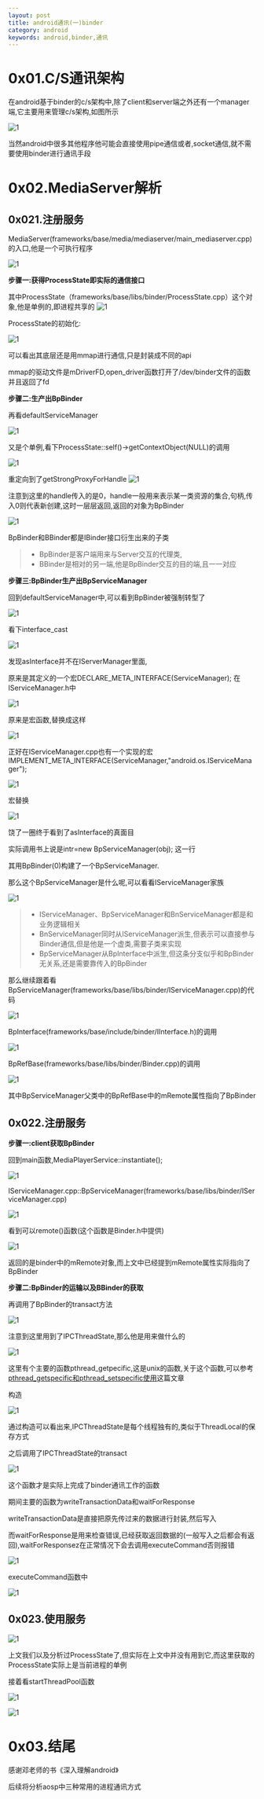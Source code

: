 ```yaml
---
layout: post
title: android通讯(一)binder
category: android
keywords: android,binder,通讯
---
```



# 0x01.C/S通讯架构

在android基于binder的c/s架构中,除了client和server端之外还有一个manager端,它主要用来管理c/s架构,如图所示
    
![1](http://7xkw0v.com1.z0.glb.clouddn.com/%E5%B1%8F%E5%B9%95%E5%BF%AB%E7%85%A7%202016-02-06%20%E4%B8%8B%E5%8D%881.54.38.png)    
    
当然android中很多其他程序他可能会直接使用pipe通信或者,socket通信,就不需要使用binder进行通讯手段


# 0x02.MediaServer解析


## 0x021.注册服务

MediaServer(frameworks/base/media/mediaserver/main_mediaserver.cpp)的入口,他是一个可执行程序

![1](http://7xkw0v.com1.z0.glb.clouddn.com/%E5%B1%8F%E5%B9%95%E5%BF%AB%E7%85%A7%202016-02-06%20%E4%B8%8B%E5%8D%882.14.32.png)


**步骤一:获得ProcessState即实际的通信接口**
	
其中ProcessState（frameworks/base/libs/binder/ProcessState.cpp）这个对象,他是单例的,即进程共享的
![1](http://7xkw0v.com1.z0.glb.clouddn.com/%E5%B1%8F%E5%B9%95%E5%BF%AB%E7%85%A7%202016-02-06%20%E4%B8%8B%E5%8D%882.25.15.png)

ProcessState的初始化:

![1](http://7xkw0v.com1.z0.glb.clouddn.com/%E5%B1%8F%E5%B9%95%E5%BF%AB%E7%85%A7%202016-02-06%20%E4%B8%8B%E5%8D%882.27.54.png)

可以看出其底层还是用mmap进行通信,只是封装成不同的api

mmap的驱动文件是mDriverFD,open_driver函数打开了/dev/binder文件的函数并且返回了fd

**步骤二:生产出BpBinder**

再看defaultServiceManager

![1](http://7xkw0v.com1.z0.glb.clouddn.com/%E5%B1%8F%E5%B9%95%E5%BF%AB%E7%85%A7%202016-02-06%20%E4%B8%8B%E5%8D%887.12.44.png)

又是个单例,看下ProcessState::self()->getContextObject(NULL)的调用

![1](http://7xkw0v.com1.z0.glb.clouddn.com/%E5%B1%8F%E5%B9%95%E5%BF%AB%E7%85%A7%202016-02-06%20%E4%B8%8B%E5%8D%887.37.52.png)

重定向到了getStrongProxyForHandle
![1](http://7xkw0v.com1.z0.glb.clouddn.com/%E5%B1%8F%E5%B9%95%E5%BF%AB%E7%85%A7%202016-02-06%20%E4%B8%8B%E5%8D%887.42.46.png)

注意到这里的handle传入的是0，handle一般用来表示某一类资源的集合,句柄,传入0则代表新创建,这时一层层返回,返回的对象为BpBinder

![1](http://7xkw0v.com1.z0.glb.clouddn.com/%E5%B1%8F%E5%B9%95%E5%BF%AB%E7%85%A7%202016-02-06%20%E4%B8%8B%E5%8D%887.47.31.png)

BpBinder和BBinder都是IBinder接口衍生出来的子类
> * BpBinder是客户端用来与Server交互的代理类,
> * BBinder是相对的另一端,他是BpBinder交互的目的端,且一一对应

**步骤三:BpBinder生产出BpServiceManager**

回到defaultServiceManager中,可以看到BpBinder被强制转型了

![1](http://7xkw0v.com1.z0.glb.clouddn.com/%E5%B1%8F%E5%B9%95%E5%BF%AB%E7%85%A7%202016-02-06%20%E4%B8%8B%E5%8D%888.12.50.png)

看下interface_cast

![1](http://7xkw0v.com1.z0.glb.clouddn.com/%E5%B1%8F%E5%B9%95%E5%BF%AB%E7%85%A7%202016-02-06%20%E4%B8%8B%E5%8D%888.18.25.png)

发现asInterface并不在IServerManager里面,

原来是其定义的一个宏DECLARE_META_INTERFACE(ServiceManager); 在IServiceManager.h中

![1](http://7xkw0v.com1.z0.glb.clouddn.com/%E5%B1%8F%E5%B9%95%E5%BF%AB%E7%85%A7%202016-02-06%20%E4%B8%8B%E5%8D%888.32.15.png)

原来是宏函数,替换成这样

![1](http://7xkw0v.com1.z0.glb.clouddn.com/%E5%B1%8F%E5%B9%95%E5%BF%AB%E7%85%A7%202016-02-06%20%E4%B8%8B%E5%8D%888.38.42.png)

正好在IServiceManager.cpp也有一个实现的宏IMPLEMENT_META_INTERFACE(ServiceManager,"android.os.IServiceManager");

![1](http://7xkw0v.com1.z0.glb.clouddn.com/%E5%B1%8F%E5%B9%95%E5%BF%AB%E7%85%A7%202016-02-06%20%E4%B8%8B%E5%8D%888.43.07.png)

宏替换

![1](http://7xkw0v.com1.z0.glb.clouddn.com/%E5%B1%8F%E5%B9%95%E5%BF%AB%E7%85%A7%202016-02-06%20%E4%B8%8B%E5%8D%888.50.56.png)

饶了一圈终于看到了asInterface的真面目

实际调用书上说是intr=new BpServiceManager(obj); 这一行

其用BpBinder(0)构建了一个BpServiceManager.

那么这个BpServiceManager是什么呢,可以看看IServiceManager家族

![1](http://7xkw0v.com1.z0.glb.clouddn.com/%E5%B1%8F%E5%B9%95%E5%BF%AB%E7%85%A7%202016-02-06%20%E4%B8%8B%E5%8D%889.02.30.png)

> * IServiceManager、BpServiceManager和BnServiceManager都是和业务逻辑相关
> * BnServiceManager同时从IServiceManager派生,但表示可以直接参与Binder通信,但是他是一个虚类,需要子类来实现
> * BpServiceManager从BpInterface中派生,但这条分支似乎和BpBinder无关系,还是需要靠传入的BpBinder

那么继续跟着看BpServiceManager(frameworks/base/libs/binder/IServiceManager.cpp)的代码

![1](http://7xkw0v.com1.z0.glb.clouddn.com/%E5%B1%8F%E5%B9%95%E5%BF%AB%E7%85%A7%202016-02-06%20%E4%B8%8B%E5%8D%889.16.22.png)

BpInterface(frameworks/base/include/binder/IInterface.h)的调用

![1](http://7xkw0v.com1.z0.glb.clouddn.com/%E5%B1%8F%E5%B9%95%E5%BF%AB%E7%85%A7%202016-02-06%20%E4%B8%8B%E5%8D%889.18.19.png)

BpRefBase(frameworks/base/libs/binder/Binder.cpp)的调用

![1](http://7xkw0v.com1.z0.glb.clouddn.com/%E5%B1%8F%E5%B9%95%E5%BF%AB%E7%85%A7%202016-02-06%20%E4%B8%8B%E5%8D%889.22.13.png)

其中BpServiceManager父类中的BpRefBase中的mRemote属性指向了BpBinder


## 0x022.注册服务


**步骤一:client获取BpBinder**

回到main函数,MediaPlayerService::instantiate();

![1](http://7xkw0v.com1.z0.glb.clouddn.com/%E5%B1%8F%E5%B9%95%E5%BF%AB%E7%85%A7%202016-02-07%20%E4%B8%8A%E5%8D%8811.43.10.png)

IServiceManager.cpp::BpServiceManager(frameworks/base/libs/binder/IServiceManager.cpp)

![1](http://7xkw0v.com1.z0.glb.clouddn.com/%E5%B1%8F%E5%B9%95%E5%BF%AB%E7%85%A7%202016-02-14%20%E4%B8%8A%E5%8D%8811.51.34.png)

看到可以remote()函数(这个函数是Binder.h中提供)

![1](http://7xkw0v.com1.z0.glb.clouddn.com/%E5%B1%8F%E5%B9%95%E5%BF%AB%E7%85%A7%202016-02-14%20%E4%B8%8B%E5%8D%8812.17.57.png)

返回的是binder中的mRemote对象,而上文中已经提到mRemote属性实际指向了BpBinder

**步骤二:BpBinder的运输以及BBinder的获取**

再调用了BpBinder的transact方法

![1](http://7xkw0v.com1.z0.glb.clouddn.com/%E5%B1%8F%E5%B9%95%E5%BF%AB%E7%85%A7%202016-02-14%20%E4%B8%8B%E5%8D%8812.19.53.png)

注意到这里用到了IPCThreadState,那么他是用来做什么的

![1](http://7xkw0v.com1.z0.glb.clouddn.com/%E5%B1%8F%E5%B9%95%E5%BF%AB%E7%85%A7%202016-02-14%20%E4%B8%8B%E5%8D%8812.27.01.png)

这里有个主要的函数pthread_getpecific,这是unix的函数,关于这个函数,可以参考[ pthread_getspecific和pthread_setspecific使用](http://blog.csdn.net/lwfcgz/article/details/37570667)这篇文章

构造

![1](http://7xkw0v.com1.z0.glb.clouddn.com/%E5%B1%8F%E5%B9%95%E5%BF%AB%E7%85%A7%202016-02-14%20%E4%B8%8B%E5%8D%8812.29.28.png)

通过构造可以看出来,IPCThreadState是每个线程独有的,类似于ThreadLocal的保存方式


之后调用了IPCThreadState的transact

![1](http://7xkw0v.com1.z0.glb.clouddn.com/%E5%B1%8F%E5%B9%95%E5%BF%AB%E7%85%A7%202016-02-14%20%E4%B8%8B%E5%8D%8812.32.43.png)

这个函数才是实际上完成了binder通讯工作的函数

期间主要的函数为writeTransactionData和waitForResponse

writeTransactionData是直接把原先传过来的数据进行封装,然后写入

而waitForResponse是用来检查错误,已经获取返回数据的(一般写入之后都会有返回),waitForResponsez在正常情况下会去调用executeCommand否则报错

![1](http://7xkw0v.com1.z0.glb.clouddn.com/%E5%B1%8F%E5%B9%95%E5%BF%AB%E7%85%A7%202016-02-14%20%E4%B8%8B%E5%8D%882.18.51.png)

executeCommand函数中

![1](http://7xkw0v.com1.z0.glb.clouddn.com/%E5%B1%8F%E5%B9%95%E5%BF%AB%E7%85%A7%202016-02-14%20%E4%B8%8B%E5%8D%881.00.59.png)


## 0x023.使用服务

![1](http://7xkw0v.com1.z0.glb.clouddn.com/%E5%B1%8F%E5%B9%95%E5%BF%AB%E7%85%A7%202016-02-14%20%E4%B8%8B%E5%8D%882.21.50.png)

上文我们以及分析过ProcessState了,但实际在上文中并没有用到它,而这里获取的ProcessState实际上是当前进程的单例

接着看startThreadPool函数

![1](http://7xkw0v.com1.z0.glb.clouddn.com/%E5%B1%8F%E5%B9%95%E5%BF%AB%E7%85%A7%202016-02-14%20%E4%B8%8B%E5%8D%882.25.36.png)

![1](http://7xkw0v.com1.z0.glb.clouddn.com/%E5%B1%8F%E5%B9%95%E5%BF%AB%E7%85%A7%202016-02-14%20%E4%B8%8B%E5%8D%882.26.55.png)




# 0x03.结尾

感谢邓老师的书《深入理解android》

后续将分析aosp中三种常用的进程通讯方式





